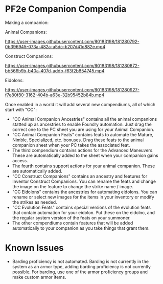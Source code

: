 # PF2e Companion Compendia

Making a companion:

Animal Companions:

https://user-images.githubusercontent.com/80183198/181280792-0b396945-073a-482a-a5dc-b207d41d882e.mp4

Construct Companions:

https://user-images.githubusercontent.com/80183198/181280872-bb566b9b-b40a-407d-addb-f63f2b854745.mp4

Eidolons:

https://user-images.githubusercontent.com/80183198/181280927-f7e80f80-3162-404b-a63e-32b95452b84b.mp4

Once enabled in a world it will add several new compendiums, all of which start with "CC":
- "CC Animal Companion Ancestries" contains all the animal companions statted up as ancestries to enable Foundry automation.  Just drag the correct one to the PC sheet you are using for your Animal Companion.
- "CC Animal Companion Feats" contains feats to automate the Mature, Nimble, Specialized, etc. bonuses.  Drag these feats to the animal companion sheet when your PC takes the associated feat.
- The third compendium contains actions for the Advanced Maneuvers. These are automatically added to the sheet when your companion gains access.
- The fourth contains support actions for your animal companion.  These are automatically added.
- "CC Construct Companions" contains an ancestry and features for Inventor Construct Companions. You can rename the feats and change the image on the feature to change the strike name / image.
- "CC Eidolons" contains the ancestries for automating eidolons. You can rename or select new images for the items in your inventory or modify the strikes as needed.
- "CC Evolution Feats" contains special versions of the evolution feats that contain automation for your eidolon. Put these on the eidolno, and the regular system version of the feats on your summoner.
- The other compendiums contain features that will be added automatically to your companion as you take things that grant them.

# Known Issues
- Barding proficiency is not automated.  Barding is not currently in the system as an armor type, adding barding proficiency is not currently possible.  For barding, use one of the armor proficiency groups and make custom armor items.
